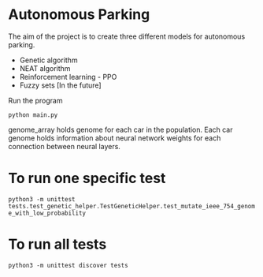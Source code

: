 # Autonomous Parking


The aim of the project is to create three different models for autonomous parking.

* Genetic algorithm
* NEAT algorithm
* Reinforcement learning - PPO 
* Fuzzy sets [In the future]

Run the program
 ```
python main.py
```

genome_array holds genome for each car in the population. Each car genome holds information about neural network weights for each connection between neural layers.


# To run one specific test 

`python3 -m unittest tests.test_genetic_helper.TestGeneticHelper.test_mutate_ieee_754_genome_with_low_probability`

# To run all tests 

`python3 -m unittest discover tests`
